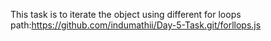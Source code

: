 This task is to iterate the object using different for loops
path:https://github.com/indumathii/Day-5-Task.git/forllops.js
